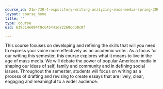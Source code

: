 ```yaml
---
course_id: 21w-730-4-expository-writing-analyzing-mass-media-spring-2001
layout: course_home
title: ''
type: course
uid: 639314e094f0c64b441e82260cdb0c0f

---
```

This course focuses on developing and refining the skills that will you need to express your voice more effectively as an academic writer. As a focus for our writing this semester, this course explores what it means to live in the age of mass media. We will debate the power of popular American media in shaping our ideas of self, family and community and in defining social issues. Throughout the semester, students will focus on writing as a process of drafting and revising to create essays that are lively, clear, engaging and meaningful to a wider audience.
